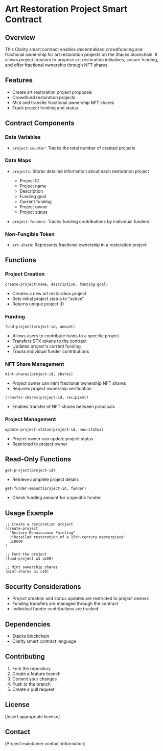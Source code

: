 # Art Restoration Project Smart Contract

## Overview

This Clarity smart contract enables decentralized crowdfunding and fractional ownership for art restoration projects on the Stacks blockchain. It allows project creators to propose art restoration initiatives, secure funding, and offer fractional ownership through NFT shares.

## Features

- Create art restoration project proposals
- Crowdfund restoration projects
- Mint and transfer fractional ownership NFT shares
- Track project funding and status

## Contract Components

### Data Variables
- `project-counter`: Tracks the total number of created projects

### Data Maps
- `projects`: Stores detailed information about each restoration project
    - Project ID
    - Project name
    - Description
    - Funding goal
    - Current funding
    - Project owner
    - Project status

- `project-funders`: Tracks funding contributions by individual funders

### Non-Fungible Token
- `art-share`: Represents fractional ownership in a restoration project

## Functions

### Project Creation
`create-project(name, description, funding-goal)`
- Creates a new art restoration project
- Sets initial project status to "active"
- Returns unique project ID

### Funding
`fund-project(project-id, amount)`
- Allows users to contribute funds to a specific project
- Transfers STX tokens to the contract
- Updates project's current funding
- Tracks individual funder contributions

### NFT Share Management
`mint-shares(project-id, shares)`
- Project owner can mint fractional ownership NFT shares
- Requires project ownership verification

`transfer-shares(project-id, recipient)`
- Enables transfer of NFT shares between principals

### Project Management
`update-project-status(project-id, new-status)`
- Project owner can update project status
- Restricted to project owner

## Read-Only Functions

`get-project(project-id)`
- Retrieve complete project details

`get-funder-amount(project-id, funder)`
- Check funding amount for a specific funder

## Usage Example

```clarity
;; Create a restoration project
(create-project 
  "Restore Renaissance Painting" 
  u"Detailed restoration of a 15th-century masterpiece" 
  u10000
)

;; Fund the project
(fund-project u1 u500)

;; Mint ownership shares
(mint-shares u1 u10)
```

## Security Considerations
- Project creation and status updates are restricted to project owners
- Funding transfers are managed through the contract
- Individual funder contributions are tracked

## Dependencies
- Stacks blockchain
- Clarity smart contract language

## Contributing
1. Fork the repository
2. Create a feature branch
3. Commit your changes
4. Push to the branch
5. Create a pull request

## License
[Insert appropriate license]

## Contact
[Project maintainer contact information]
